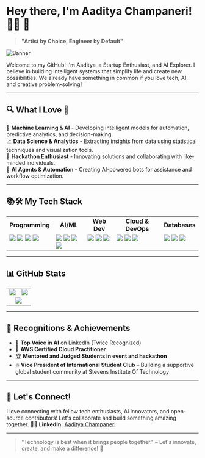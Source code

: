 # Hey there, I'm Aaditya Champaneri! 👨‍💻 👋

> **"Artist by Choice, Engineer by Default"**

![Banner](https://media.giphy.com/media/3otPorWLQJq5GmHRtu/giphy.gif)  


Welcome to my GitHub! I'm Aaditya, a Startup Enthusiast, and AI Explorer. I believe in building intelligent systems that simplify life and create new possibilities. We already have something in common if you love tech, AI, and creative problem-solving!

---

## 🔍 What I Love 🌟

🔬 **Machine Learning & AI** - Developing intelligent models for automation, predictive analytics, and decision-making.  
📈 **Data Science & Analytics** - Extracting insights from data using statistical techniques and visualization tools.  
🌟 **Hackathon Enthusiast** - Innovating solutions and collaborating with like-minded individuals.  
🤖 **AI Agents & Automation** - Creating AI-powered bots for assistance and workflow optimization.  

---

## 📚🛠️ My Tech Stack
<table>
<tr>
  <td align="center"><b>Programming</b></td>
  <td align="center"><b>AI/ML</b></td>
  <td align="center"><b>Web Dev</b></td>
  <td align="center"><b>Cloud & DevOps</b></td>
  <td align="center"><b>Databases</b></td>
</tr>
<tr>
  <td valign="top">
    <img src="https://img.shields.io/badge/Python-3776AB?style=for-the-badge&logo=python&logoColor=white" />
    <img src="https://img.shields.io/badge/C-00599C?style=for-the-badge&logo=c&logoColor=white" />
    <img src="https://img.shields.io/badge/C++-00599C?style=for-the-badge&logo=c%2B%2B&logoColor=white" />
    <img src="https://img.shields.io/badge/Go-00ADD8?style=for-the-badge&logo=go&logoColor=white" />
  </td>
  <td valign="top">
    <img src="https://img.shields.io/badge/TensorFlow-FF6F00?style=for-the-badge&logo=tensorflow&logoColor=white" />
    <img src="https://img.shields.io/badge/PyTorch-EE4C2C?style=for-the-badge&logo=pytorch&logoColor=white" />
    <img src="https://img.shields.io/badge/OpenAI-412991?style=for-the-badge&logo=openai&logoColor=white" />
    <img src="https://img.shields.io/badge/Hugging%20Face-F4A261?style=for-the-badge&logo=huggingface&logoColor=white" />
  </td>
  <td valign="top">
    <img src="https://img.shields.io/badge/Next.js-000000?style=for-the-badge&logo=next.js&logoColor=white" />
    <img src="https://img.shields.io/badge/Django-092E20?style=for-the-badge&logo=django&logoColor=white" />
    <img src="https://img.shields.io/badge/FastAPI-009688?style=for-the-badge&logo=fastapi&logoColor=white" />
  </td>
  <td valign="top">
    <img src="https://img.shields.io/badge/AWS-FF9900?style=for-the-badge&logo=amazonaws&logoColor=white" />
    <img src="https://img.shields.io/badge/Azure-0078D4?style=for-the-badge&logo=microsoftazure&logoColor=white" />
    <img src="https://img.shields.io/badge/GCP-4285F4?style=for-the-badge&logo=googlecloud&logoColor=white" />
  </td>
  <td valign="top">
    <img src="https://img.shields.io/badge/MySQL-4479A1?style=for-the-badge&logo=mysql&logoColor=white" />
    <img src="https://img.shields.io/badge/PostgreSQL-336791?style=for-the-badge&logo=postgresql&logoColor=white" />
    <img src="https://img.shields.io/badge/MongoDB-47A248?style=for-the-badge&logo=mongodb&logoColor=white" />
  </td>
</tr>
</table>

---
## 📊 GitHub Stats  
<table>
<tr>
  <td>
    <img src="https://github-readme-stats.vercel.app/api?username=aadii0408&show_icons=true&theme=radical" />
  </td>
  <td>
    <img src="https://github-readme-stats.vercel.app/api/top-langs/?username=aadii0408&layout=compact&theme=radical" />
  </td>
</tr>
<tr>
  <td colspan="2" align="center">
    <img src="https://github-readme-streak-stats.herokuapp.com/?user=aadii0408&theme=radical" />
  </td>
</tr>
</table>

---

## 🌟 Recognitions & Achievements

- 💎 **Top Voice in AI** on LinkedIn (Twice Recognized)
- 💪 **AWS Certified Cloud Practitioner**
- 🏆 **Mentored and Judged Students in event and hackathon**  
- 🔥 **Vice President of International Student Club** – Building a supportive global student community at Stevens Institute Of Technology

---

## 💬 Let's Connect!

I love connecting with fellow tech enthusiasts, AI innovators, and open-source contributors! Let's collaborate and build something amazing together.
👨‍🎓 **LinkedIn:** [Aaditya Champaneri](https://www.linkedin.com/in/aaditya-champaneri)  

---

> "Technology is best when it brings people together." – Let's innovate, create, and make a difference! 🌟

